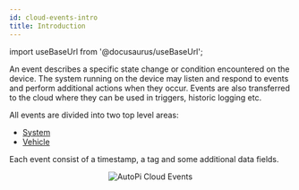 ```yaml
---
id: cloud-events-intro
title: Introduction
---
```


import useBaseUrl from '@docusaurus/useBaseUrl';

An event describes a specific state change or condition encountered on the device.
The system running on the device may listen and respond to events and perform additional actions when they occur. Events are also transferred to the cloud where they can be used in triggers, historic logging etc.

All events are divided into two top level areas:

  - [System](system.md)
  - [Vehicle](vehicle.md)

Each event consist of a timestamp, a tag and some additional data fields.


<p align="center">
  <img src={useBaseUrl('/img/cloud/events.jpg')} alt="AutoPi Cloud Events"/>
</p>